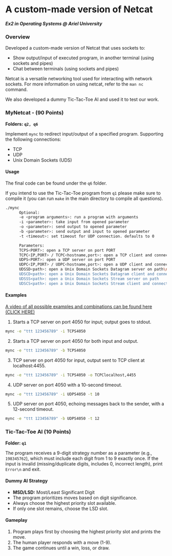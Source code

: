 # A custom-made version of Netcat
***Ex2 in Operating Systems @ Ariel University***

### Overview

Developed a custom-made version of Netcat that uses sockets to:
- Show output/input of executed program, in another terminal (using sockets and pipes)
- Chat between terminals (using sockets and pipes)

Netcat is a versatile networking tool used for interacting with network sockets. For more information on using netcat, refer to the `man nc` command.

We also developed a dummy Tic-Tac-Toe AI and used it to test our work.

### MyNetcat - (90 Points)
**Folders: `q2, q6`**


Implement `mync` to redirect input/output of a specified program.
Supporting the following connections:
- TCP
- UDP
- Unix Domain Sockets (UDS)

#### Usage

The final code can be found under the `q6` folder.

If you intend to use the Tic-Tac-Toe program from `q1` please make sure to compile it (you can run `make` in the main directory to compile all questions).
```sh
./mync
      Optional:
      -e <program arguments>: run a program with arguments
      -i <parameter>: take input from opened parameter
      -o <parameter>: send output to opened parameter
      -b <parameter>: send output and input to opened parameter
      -t <timeout>: set timeout for UDP connection. defaults to 0

      Parameters:
      TCPS<PORT>: open a TCP server on port PORT
      TCPC<IP,PORT> / TCPC<hostname,port>: open a TCP client and connect to IP on port PORT
      UDPS<PORT>: open a UDP server on port PORT
      UDPC<IP,PORT> / UDPC<hostname,port>: open a UDP client and connect to IP on port PORT
      UDSSD<path>: open a Unix Domain Sockets Datagram server on path\n"
      UDSCD<path>: open a Unix Domain Sockets Datagram client and connect to path
      UDSSS<path>: open a Unix Domain Sockets Stream server on path
      UDSCS<path>: open a Unix Domain Sockets Stream client and connect to path
```

#### Examples

[A video of all possible examples and combinations can be found here (CLICK HERE)
](https://youtu.be/0bsxJbdX9is?si=YFWeWXE-niuzjcT8)

1. Starts a TCP server on port 4050 for input; output goes to stdout.

```sh
mync -e "ttt 123456789" -i TCPS4050
```

2. Starts a TCP server on port 4050 for both input and output.

```sh
mync -e "ttt 123456789" -b TCPS4050
```

3. TCP server on port 4050 for input, output sent to TCP client at localhost:4455.

```sh
mync -e "ttt 123456789" -i TCPS4050 -o TCPClocalhost,4455
```

4. UDP server on port 4050 with a 10-second timeout.

```sh
mync -e "ttt 123456789" -i UDPS4050 -t 10
```
5. UDP server on port 4050, echoing messages back to the sender, with a 12-second timeout.

```sh
mync -e "ttt 123456789" -b UDPS4050 -t 12
```



### Tic-Tac-Toe AI (10 Points)
**Folder: `q1`**

The program receives a 9-digit strategy number as a parameter (e.g., `198345762`), which must include each digit from 1 to 9 exactly once. 
If the input is invalid (missing/duplicate digits, includes 0, incorrect length), print `Error\n` and exit.

#### Dummy AI Strategy

- **MSD/LSD:** Most/Least Significant Digit
- The program prioritizes moves based on digit significance.
- Always choose the highest priority slot available.
- If only one slot remains, choose the LSD slot.

#### Gameplay

1. Program plays first by choosing the highest priority slot and prints the move.
2. The human player responds with a move (1-9).
3. The game continues until a win, loss, or draw.

